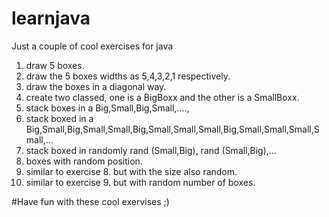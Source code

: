 # learnjava
Just a couple of cool exercises for java


1. draw 5 boxes.
2. draw the 5 boxes widths as 5,4,3,2,1 respectively.
3. draw the boxes in a diagonal way.
4. create two classed, one is a BigBoxx and the other is a SmallBoxx.
5. stack boxes in a Big,Small,Big,Small,....,
6. stack boxed in a Big,Small,Big,Small,Small,Big,Small,Small,Small,Big,Small,Small,Small,Small,...
7. stack boxed in randomly  rand (Small,Big), rand (Small,Big),...
8. boxes with random position.
9. similar to exercise 8. but with the size also random.
10. similar to exercise 9. but with random number of boxes.


#Have fun with these cool exervises ;)


